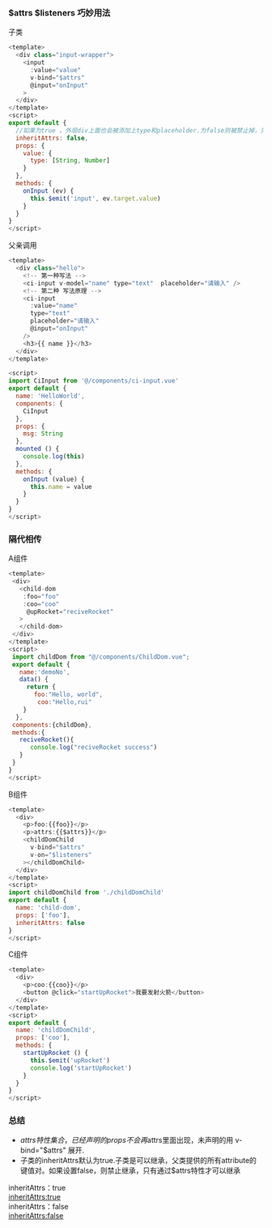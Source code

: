 ### $attrs $listeners 巧妙用法
子类
```javascript
<template>
  <div class="input-wrapper">
    <input
      :value="value"
      v-bind="$attrs"
      @input="onInput"
    >
  </div>
</template>
<script>
export default {
  //如果为true ，外层div上面也会被添加上type和placeholder.为false则被禁止掉，只有通过$attrs这个特性才生效
  inheritAttrs: false,
  props: {
    value: {
      type: [String, Number]
    }
  },
  methods: {
    onInput (ev) {
      this.$emit('input', ev.target.value)
    }
  }
}
</script>
```
父亲调用
```javascript
<template>
  <div class="hello">
    <!-- 第一种写法 -->
    <ci-input v-model="name" type="text"  placeholder="请输入" />
    <!-- 第二种 写法原理 -->
    <ci-input
      :value="name"
      type="text"
      placeholder="请输入"
      @input="onInput"
    />
    <h3>{{ name }}</h3>
  </div>
</template>

<script>
import CiInput from '@/components/ci-input.vue'
export default {
  name: 'HelloWorld',
  components: {
    CiInput
  },
  props: {
    msg: String
  },
  mounted () {
    console.log(this)
  },
  methods: {
    onInput (value) {
      this.name = value
    }
  }
}
</script>
```

### 隔代相传
A组件
```javascript
<template>
 <div>
   <child-dom
    :foo="foo"
    :coo="coo"
     @upRocket="reciveRocket"
   >
   </child-dom>
 </div>
</template>
<script>
 import childDom from "@/components/ChildDom.vue";
 export default {
   name:'demoNo',
   data() {
     return {
       foo:"Hello, world",
        coo:"Hello,rui"
    }
  },
 components:{childDom},
 methods:{
   reciveRocket(){
      console.log("reciveRocket success")
   }
 }
}
</script>
```

B组件
```javascript
<template>
  <div>
    <p>foo:{{foo}}</p>
    <p>attrs:{{$attrs}}</p>
    <childDomChild
      v-bind="$attrs"
      v-on="$listeners"
    ></childDomChild>
  </div>
</template>
<script>
import childDomChild from './childDomChild'
export default {
  name: 'child-dom',
  props: ['foo'],
  inheritAttrs: false
}
</script>
```

C组件
```javascript
<template>
  <div>
    <p>coo:{{coo}}</p>
    <button @click="startUpRocket">我要发射火箭</button>
  </div>
</template>
<script>
export default {
  name: 'childDomChild',
  props: ['coo'],
  methods: {
    startUpRocket () {
      this.$emit('upRocket')
      console.log('startUpRocket')
    }
  }
}
</script>
```


### 总结
- $attrs 特性集合，已经声明的props不会再$attrs里面出现，未声明的用 v-bind="$attrs" 展开.
- 子类的inheritAttrs默认为true.子类是可以继承，父类提供的所有attribute的键值对。如果设置false，则禁止继承，只有通过$attrs特性才可以继承

inheritAttrs：true    
[inheritAttrs:true](../../images/20190927081537.png)  
inheritAttrs：false   
[inheritAttrs:false](../../images/20190927081638.png)  
